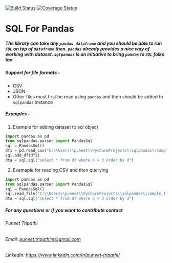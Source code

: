 [![Build Status](https://travis-ci.org/puneettripathi/sqlpandas.svg?branch=master)](https://travis-ci.org/puneettripathi/sqlpandas)
[![Coverage Status](https://coveralls.io/repos/github/puneettripathi/sqlpandas/badge.svg?branch=master)](https://coveralls.io/github/puneettripathi/sqlpandas?branch=master)

# SQL For Pandas
##### The library can take any `pandas dataframe` and you should be able to run `SQL` on top of `dataframe` then. `pandas` already provides a nice way of working with dataset. `sqlpandas` is an initiative to bring `pandas` to `SQL` folks too.

##### Support for file formats -
* CSV
* JSON
* Other files must first be read using `pandas` and then should be added to `sqlpandas` instance

##### Examples -
1. Example for adding dataset to sql object
```python
import pandas as pd
from sqlpandas.parser import PandasSql
sql = PandasSql()
df1 = pd.read_csv("C:\\Users\\puneet\\PycharmProjects\\sqlpandas\\sample_files\\test.txt")
sql.add_df(df1)
dta = sql.sql("select * from df where b > 3 order by d")
```

2. Examaple for reading CSV and then querying

```python
import pandas as pd
from sqlpandas.parser import PandasSql
sql = PandasSql()
sql.read_file("C:\\Users\\puneet\\PycharmProjects\\sqlpandas\\sample_files\\test.txt")
dta = sql.sql("select * from df where b > 3 order by d")
```

##### For any questions or if you want to contribute contact 
###### Puneet Tripathi
###### Email: puneet.tripathim@gmail.com
###### LinkedIn: https://www.linkedin.com/in/puneet-tripathi/

